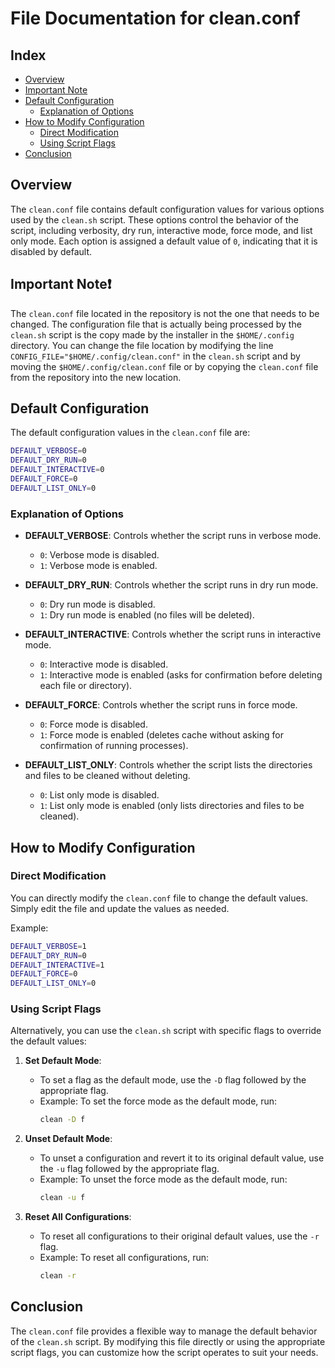 # File Documentation for clean.conf

## Index

- [Overview](#overview)
- [Important Note](#important-note)
- [Default Configuration](#default-configuration)
  - [Explanation of Options](#explanation-of-options)
- [How to Modify Configuration](#how-to-modify-configuration)
  - [Direct Modification](#direct-modification)
  - [Using Script Flags](#using-script-flags)
- [Conclusion](#conclusion)

## Overview

The `clean.conf` file contains default configuration values for various options used by the `clean.sh` script. These options control the behavior of the script, including verbosity, dry run, interactive mode, force mode, and list only mode. Each option is assigned a default value of `0`, indicating that it is disabled by default.

## Important Note❗

The `clean.conf` file located in the repository is not the one that needs to be changed. The configuration file that is actually being processed by the `clean.sh` script is the copy made by the installer in the `$HOME/.config` directory. You can change the file location by modifying the line `CONFIG_FILE="$HOME/.config/clean.conf"` in the `clean.sh` script and by moving the `$HOME/.config/clean.conf` file or by copying the `clean.conf` file from the repository into the new location.

## Default Configuration

The default configuration values in the `clean.conf` file are:

```bash
DEFAULT_VERBOSE=0
DEFAULT_DRY_RUN=0
DEFAULT_INTERACTIVE=0
DEFAULT_FORCE=0
DEFAULT_LIST_ONLY=0
```

### Explanation of Options

- **DEFAULT_VERBOSE**: Controls whether the script runs in verbose mode.
  - `0`: Verbose mode is disabled.
  - `1`: Verbose mode is enabled.

- **DEFAULT_DRY_RUN**: Controls whether the script runs in dry run mode.
  - `0`: Dry run mode is disabled.
  - `1`: Dry run mode is enabled (no files will be deleted).

- **DEFAULT_INTERACTIVE**: Controls whether the script runs in interactive mode.
  - `0`: Interactive mode is disabled.
  - `1`: Interactive mode is enabled (asks for confirmation before deleting each file or directory).

- **DEFAULT_FORCE**: Controls whether the script runs in force mode.
  - `0`: Force mode is disabled.
  - `1`: Force mode is enabled (deletes cache without asking for confirmation of running processes).

- **DEFAULT_LIST_ONLY**: Controls whether the script lists the directories and files to be cleaned without deleting.
  - `0`: List only mode is disabled.
  - `1`: List only mode is enabled (only lists directories and files to be cleaned).

## How to Modify Configuration

### Direct Modification

You can directly modify the `clean.conf` file to change the default values. Simply edit the file and update the values as needed.

Example:

```bash
DEFAULT_VERBOSE=1
DEFAULT_DRY_RUN=0
DEFAULT_INTERACTIVE=1
DEFAULT_FORCE=0
DEFAULT_LIST_ONLY=0
```

### Using Script Flags

Alternatively, you can use the `clean.sh` script with specific flags to override the default values:

1. **Set Default Mode**:
   - To set a flag as the default mode, use the `-D` flag followed by the appropriate flag.
   - Example: To set the force mode as the default mode, run:
		```bash
		clean -D f
		```

2. **Unset Default Mode**:
   - To unset a configuration and revert it to its original default value, use the `-u` flag followed by the appropriate flag.
   - Example: To unset the force mode as the default mode, run:
		```bash
    	clean -u f
		```

3. **Reset All Configurations**:
   - To reset all configurations to their original default values, use the `-r` flag.
   - Example: To reset all configurations, run:
		```bash
		clean -r
	 	```

## Conclusion

The `clean.conf` file provides a flexible way to manage the default behavior of the `clean.sh` script. By modifying this file directly or using the appropriate script flags, you can customize how the script operates to suit your needs.
